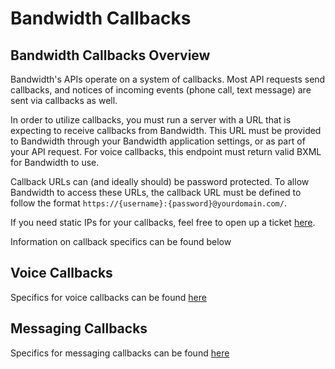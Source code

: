 # Bandwidth Callbacks

## Bandwidth Callbacks Overview

Bandwidth's APIs operate on a system of callbacks. Most API requests send callbacks, and notices of incoming events (phone call, text message) are sent via callbacks as well.

In order to utilize callbacks, you must run a server with a URL that is expecting to receive callbacks from Bandwidth. This URL must be provided to Bandwidth through your Bandwidth application settings, or as part of your API request. For voice callbacks, this endpoint must return valid BXML for Bandwidth to use.

Callback URLs can (and ideally should) be password protected. To allow Bandwidth to access these URLs, the callback URL must be defined to follow the format `https://{username}:{password}@yourdomain.com/`.

If you need static IPs for your callbacks, feel free to open up a ticket [here](https://support.bandwidth.com/hc/en-us/requests/new).

Information on callback specifics can be found below

## Voice Callbacks

Specifics for voice callbacks can be found [here](../../voice/bxml/bxmlCallbacks.md)

## Messaging Callbacks

Specifics for messaging callbacks can be found [here](../../messaging/events/messageEvents.md)
